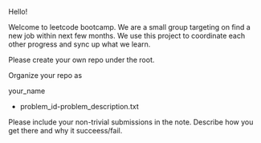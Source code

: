 Hello!

Welcome to leetcode bootcamp. We are a small group targeting on find a new job within next few months. We use this project to coordinate each other progress and sync up what we learn.

Please create your own repo under the root. 

Organize your repo as 

your_name
  - problem_id-problem_description.txt


Please include your non-trivial submissions in the note. Describe how you get there and why it succeess/fail.
